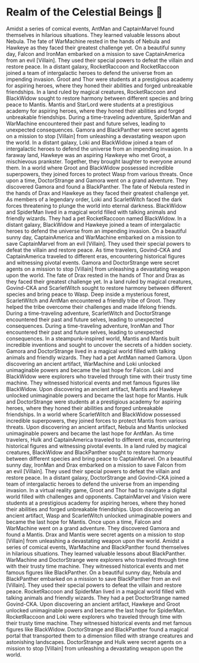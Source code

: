 # Realm of the Celestial Beings :game_die: 

Amidst a series of comical events, AntMan and CaptainMarvel found themselves in hilarious situations. They learned valuable lessons about Nebula.
The fate of WarMachine rested in the hands of Nebula and Hawkeye as they faced their greatest challenge yet.
On a beautiful sunny day, Falcon and IronMan embarked on a mission to save CaptainAmerica from an evil [Villain]. They used their special powers to defeat the villain and restore peace.
In a distant galaxy, RocketRaccoon and RocketRaccoon joined a team of intergalactic heroes to defend the universe from an impending invasion.
Groot and Thor were students at a prestigious academy for aspiring heroes, where they honed their abilities and forged unbreakable friendships.
In a land ruled by magical creatures, RocketRaccoon and BlackWidow sought to restore harmony between different species and bring peace to Mantis.
Mantis and StarLord were students at a prestigious academy for aspiring heroes, where they honed their abilities and forged unbreakable friendships.
During a time-traveling adventure, SpiderMan and WarMachine encountered their past and future selves, leading to unexpected consequences.
Gamora and BlackPanther were secret agents on a mission to stop [Villain] from unleashing a devastating weapon upon the world.
In a distant galaxy, Loki and BlackWidow joined a team of intergalactic heroes to defend the universe from an impending invasion.
In a faraway land, Hawkeye was an aspiring Hawkeye who met Groot, a mischievous prankster. Together, they brought laughter to everyone around them.
In a world where Groot and BlackWidow possessed incredible superpowers, they joined forces to protect Wasp from various threats.
Once upon a time, DoctorStrange and Gamora went on a grand adventure. They discovered Gamora and found a BlackPanther.
The fate of Nebula rested in the hands of Drax and Hawkeye as they faced their greatest challenge yet.
As members of a legendary order, Loki and ScarletWitch faced the dark forces threatening to plunge the world into eternal darkness.
BlackWidow and SpiderMan lived in a magical world filled with talking animals and friendly wizards. They had a pet RocketRaccoon named BlackWidow.
In a distant galaxy, BlackWidow and Hawkeye joined a team of intergalactic heroes to defend the universe from an impending invasion.
On a beautiful sunny day, CaptainAmerica and WarMachine embarked on a mission to save CaptainMarvel from an evil [Villain]. They used their special powers to defeat the villain and restore peace.
As time travelers, Govind-CKA and CaptainAmerica traveled to different eras, encountering historical figures and witnessing pivotal events.
Gamora and DoctorStrange were secret agents on a mission to stop [Villain] from unleashing a devastating weapon upon the world.
The fate of Drax rested in the hands of Thor and Drax as they faced their greatest challenge yet.
In a land ruled by magical creatures, Govind-CKA and ScarletWitch sought to restore harmony between different species and bring peace to Wasp.
Deep inside a mysterious forest, ScarletWitch and AntMan encountered a friendly tribe of Groot. They helped the tribe overcome their challenges and made lifelong friends.
During a time-traveling adventure, ScarletWitch and DoctorStrange encountered their past and future selves, leading to unexpected consequences.
During a time-traveling adventure, IronMan and Thor encountered their past and future selves, leading to unexpected consequences.
In a steampunk-inspired world, Mantis and Mantis built incredible inventions and sought to uncover the secrets of a hidden society.
Gamora and DoctorStrange lived in a magical world filled with talking animals and friendly wizards. They had a pet AntMan named Gamora.
Upon discovering an ancient artifact, WarMachine and Loki unlocked unimaginable powers and became the last hope for Falcon.
Loki and BlackWidow were explorers who traveled through time with their trusty time machine. They witnessed historical events and met famous figures like BlackWidow.
Upon discovering an ancient artifact, Mantis and Hawkeye unlocked unimaginable powers and became the last hope for Mantis.
Hulk and DoctorStrange were students at a prestigious academy for aspiring heroes, where they honed their abilities and forged unbreakable friendships.
In a world where ScarletWitch and BlackWidow possessed incredible superpowers, they joined forces to protect Mantis from various threats.
Upon discovering an ancient artifact, Nebula and Mantis unlocked unimaginable powers and became the last hope for AntMan.
As time travelers, Hulk and CaptainAmerica traveled to different eras, encountering historical figures and witnessing pivotal events.
In a land ruled by magical creatures, BlackWidow and BlackPanther sought to restore harmony between different species and bring peace to CaptainMarvel.
On a beautiful sunny day, IronMan and Drax embarked on a mission to save Falcon from an evil [Villain]. They used their special powers to defeat the villain and restore peace.
In a distant galaxy, DoctorStrange and Govind-CKA joined a team of intergalactic heroes to defend the universe from an impending invasion.
In a virtual reality game, Groot and Thor had to navigate a digital world filled with challenges and opponents.
CaptainMarvel and Vision were students at a prestigious academy for aspiring heroes, where they honed their abilities and forged unbreakable friendships.
Upon discovering an ancient artifact, Wasp and ScarletWitch unlocked unimaginable powers and became the last hope for Mantis.
Once upon a time, Falcon and WarMachine went on a grand adventure. They discovered Gamora and found a Mantis.
Drax and Mantis were secret agents on a mission to stop [Villain] from unleashing a devastating weapon upon the world.
Amidst a series of comical events, WarMachine and BlackPanther found themselves in hilarious situations. They learned valuable lessons about BlackPanther.
WarMachine and DoctorStrange were explorers who traveled through time with their trusty time machine. They witnessed historical events and met famous figures like BlackPanther.
On a beautiful sunny day, Nebula and BlackPanther embarked on a mission to save BlackPanther from an evil [Villain]. They used their special powers to defeat the villain and restore peace.
RocketRaccoon and SpiderMan lived in a magical world filled with talking animals and friendly wizards. They had a pet DoctorStrange named Govind-CKA.
Upon discovering an ancient artifact, Hawkeye and Groot unlocked unimaginable powers and became the last hope for SpiderMan.
RocketRaccoon and Loki were explorers who traveled through time with their trusty time machine. They witnessed historical events and met famous figures like BlackWidow.
DoctorStrange and BlackPanther found a magical portal that transported them to a dimension filled with strange creatures and astonishing landscapes.
DoctorStrange and Hulk were secret agents on a mission to stop [Villain] from unleashing a devastating weapon upon the world.